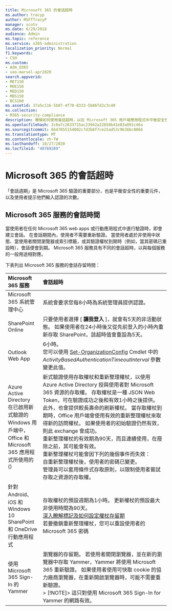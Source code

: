 ```yaml
---
title: Microsoft 365 的會話超時
ms.author: tracyp
author: MSFTTracyP
manager: scotv
ms.date: 6/29/2018
audience: Admin
ms.topic: reference
ms.service: o365-administration
localization_priority: Normal
f1.keywords:
- CSH
ms.custom:
- Adm_O365
- seo-marvel-apr2020
search.appverid:
- MET150
- MOE150
- MED150
- MBS150
- BCS160
ms.assetid: 37a5c116-5b07-4f70-8333-5b86fd2c3c40
ms.collection:
- M365-security-compliance
description: 瞭解如何使用會話超時，以在 Microsoft 365 用戶端應用程式中平衡安全性和輕鬆存取。
ms.openlocfilehash: 2c0a7c2633715ac23942a22858b41e83a091c46a
ms.sourcegitcommit: 6647055154002c7d3b8f7ce25ad53c9636bc8066
ms.translationtype: MT
ms.contentlocale: zh-TW
ms.lasthandoff: 10/27/2020
ms.locfileid: "48769289"
---
```

# <a name="session-timeouts-for-microsoft-365"></a>Microsoft 365 的會話超時

「會話週期」是 Microsoft 365 驗證的重要部分，也是平衡安全性的重要元件，以及使用者提示他們輸入認證的次數。

## <a name="session-times-for-microsoft-365-services"></a>Microsoft 365 服務的會話時間

當使用者在任何 Microsoft 365 web apps 或行動應用程式中進行驗證時，即會建立會話。 在會話期間內，使用者不需要重新驗證。 當使用者處於非使用中狀態、當使用者關閉瀏覽器或索引標籤，或其驗證權杖到期時（例如，當其密碼已重設時），會話便會到期。 Microsoft 365 服務具有不同的會話超時，以與每個服務的一般用途相對應。

下表列出 Microsoft 365 服務的會話存留時間：

| Microsoft 365 服務 | 會話超時 |
|:-----|:-----|
|Microsoft 365 系統管理中心  <br/> |系統會要求您每8小時為系統管理員提供認證。  <br/> |
|SharePoint Online  <br/> |只要使用者選擇 [ **讓我登入** ]，就會有5天的非活動狀態。 如果使用者在24小時後又從先前登入的小時內重新存取 SharePoint，該超時值會重設為5天。  <br/> |
|Outlook Web App  <br/> |6小時。  <br/> 您可以使用 [Set-OrganizationConfig](https://go.microsoft.com/fwlink/p/?LinkId=615378) Cmdlet 中的 _ActivityBasedAuthenticationTimeoutInterval_ 參數變更此值。  <br/> |
|Azure Active Directory  <br/> 在已啟用新式驗證的 Windows 用戶端中，Office 和 Microsoft 365 應用程式所使用的 ()   <br/> | 新式驗證使用存取權杖和重新整理權杖，以使用 Azure Active Directory 授與使用者對 Microsoft 365 資源的存取權。 存取權杖是一種 JSON Web Token，可在驗證成功之後和有效1小時之後提供。 此外，也會提供較長壽命的刷新權杖。 當存取權杖到期時，Office 用戶端會使用有效的重新整理權杖來取得新的訪問權杖。 如果使用者的初始驗證仍然有效，則此 exchange 會成功。  <br/>  重新整理權杖的有效期為90天，而且連續使用，在廢除之前，其可能會有效。  <br/>  重新整理權杖可能會因下列的幾個事件而失效：  <br/>  自重新整理權杖後，使用者的密碼已變更。  <br/>  管理員可以套用條件式存取原則，以限制使用者嘗試存取之資源的存取權。  <br/> |
|針對 Android、iOS 和 Windows 10 SharePoint 和 OneDrive 行動應用程式  <br/> |存取權杖的預設週期為1小時。 更新權杖的預設最大非使用時間為90天。  <br/> [深入瞭解標記及如何設定權杖存留期](https://docs.microsoft.com/azure/active-directory/active-directory-configurable-token-lifetimes) <br/> 若要撤銷重新整理權杖，您可以重設使用者的 Microsoft 365 密碼  <br/> |
|使用 Microsoft 365 Sign-In 的 Yammer  <br/> |瀏覽器的存留期。 若使用者關閉瀏覽器，並在新的瀏覽器中存取 Yammer，Yammer 將使用 Microsoft 365 重新驗證。 如果使用者使用可快取 cookie 的協力廠商瀏覽器，在重新開啟瀏覽器時，可能不需要重新驗證。  <br/> > [!NOTE]> 這只對使用 Microsoft 365 Sign-In for Yammer 的網路有效。           |


